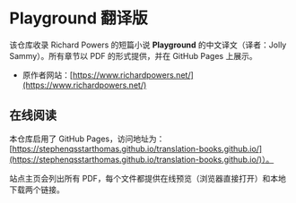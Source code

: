 # Playground 翻译版

该仓库收录 Richard Powers 的短篇小说 **Playground** 的中文译文（译者：Jolly Sammy）。所有章节以 PDF 的形式提供，并在 GitHub Pages 上展示。

- 原作者网站：[https://www.richardpowers.net/](https://www.richardpowers.net/)

## 在线阅读

本仓库启用了 GitHub Pages，访问地址为：[https://stephenqsstarthomas.github.io/translation-books.github.io/](https://stephenqsstarthomas.github.io/translation-books.github.io/)）。

站点主页会列出所有 PDF，每个文件都提供在线预览（浏览器直接打开）和本地下载两个链接。

